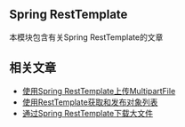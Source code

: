 ## Spring RestTemplate

本模块包含有关Spring RestTemplate的文章

## 相关文章

+ [使用Spring RestTemplate上传MultipartFile](docs/使用Spring-RestTemplate上传MultipartFile.md)
+ [使用RestTemplate获取和发布对象列表](docs/使用RestTemplate获取和发布对象列表.md)
+ [通过Spring RestTemplate下载大文件](docs/通过Spring-RestTemplate下载大文件.md)